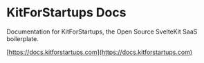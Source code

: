 # KitForStartups Docs

Documentation for KitForStartups, the Open Source SvelteKit SaaS boilerplate.

[https://docs.kitforstartups.com](https://docs.kitforstartups.com)